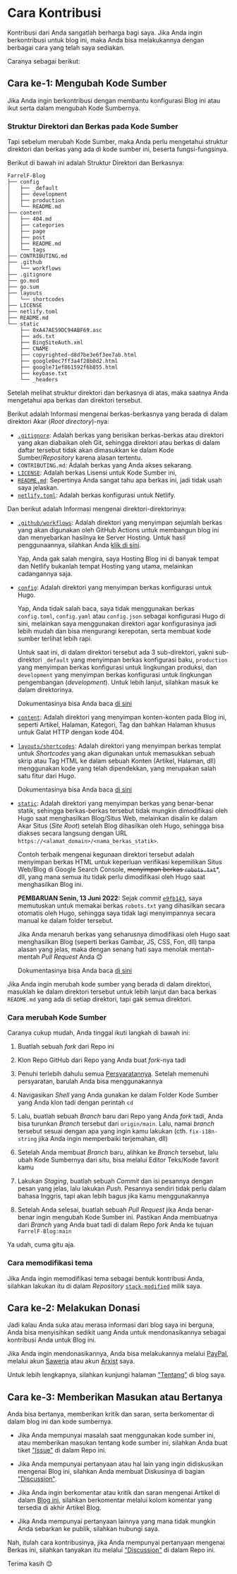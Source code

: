 # Cara Kontribusi
Kontribusi dari Anda sangatlah berharga bagi saya. Jika Anda ingin berkontribusi untuk blog ini, maka Anda bisa melakukannya dengan berbagai cara yang telah saya sediakan.

Caranya sebagai berikut:

## Cara ke-1: Mengubah Kode Sumber
Jika Anda ingin berkontribusi dengan membantu konfigurasi Blog ini atau ikut serta dalam mengubah Kode Sumbernya.

### Struktur Direktori dan Berkas pada Kode Sumber
Tapi sebelum merubah Kode Sumber, maka Anda perlu mengetahui struktur direktori dan berkas yang ada di kode sumber ini, beserta fungsi-fungsinya.

Berikut di bawah ini adalah Struktur Direktori dan Berkasnya:

```plain
FarrelF-Blog
├── config
│   ├── _default
│   ├── development
│   ├── production
│   └── README.md
├── content
│   ├── 404.md
│   ├── categories
│   ├── page
│   ├── post
│   ├── README.md
│   └── tags
├── CONTRIBUTING.md
├── .github
│   └── workflows
├── .gitignore
├── go.mod
├── go.sum
├── layouts
│   └── shortcodes
├── LICENSE
├── netlify.toml
├── README.md
└── static
    ├── 0xA47AE59DC94ABF69.asc
    ├── ads.txt
    ├── BingSiteAuth.xml
    ├── CNAME
    ├── copyrighted-d8d7be3e6f3ee7ab.html
    ├── google0ec7ff3a4f28b0d2.html
    ├── google71ef861592f6b855.html
    ├── keybase.txt
    └── _headers
```

Setelah melihat struktur direktori dan berkasnya di atas, maka saatnya Anda mengetahui apa berkas dan direktori tersebut.

Berikut adalah Informasi mengenai berkas-berkasnya yang berada di dalam direktori Akar (_Root directory_)-nya:
- [`.gitignore`](.gitignore): Adalah berkas yang berisikan berkas-berkas atau direktori yang akan diabaikan oleh Git, sehingga direktori atau berkas di dalam daftar tersebut tidak akan dimasukkan ke dalam Kode Sumber/_Repository_ karena alasan tertentu.
- `CONTRIBUTING.md`: Adalah berkas yang Anda akses sekarang.
- [`LICENSE`](LICENSE): Adalah berkas Lisensi untuk Kode Sumber ini,
- [`README.md`](README.md): Sepertinya Anda sangat tahu apa berkas ini, jadi tidak usah saya jelaskan.
- [`netlify.toml`](netlify.toml): Adalah berkas konfigurasi untuk Netlify.

Dan berikut adalah Informasi mengenai direktori-direktorinya:
- [`.github/workflows`](.github/workflows): Adalah direktori yang menyimpan sejumlah berkas yang akan digunakan oleh GitHub Actions untuk membangun blog ini dan menyebarkan hasilnya ke Server Hosting. Untuk hasil penggunaannya, silahkan Anda [klik di sini](https://github.com/FarrelF/Blog/actions).

    Yap, Anda gak salah mengira, saya Hosting Blog ini di banyak tempat dan Netlify bukanlah tempat Hosting yang utama, melainkan cadangannya saja.

- [`config`](config): Adalah direktori yang menyimpan berkas konfigurasi untuk Hugo.

    Yap, Anda tidak salah baca, saya tidak menggunakan berkas `config.toml`, `config.yaml` atau `config.json` sebagai konfigurasi Hugo di sini, melainkan saya menggunakan direktori agar konfigurasinya jadi lebih mudah dan bisa mengurangi kerepotan, serta membuat kode sumber terlihat lebih rapi.

    Untuk saat ini, di dalam direktori tersebut ada 3 sub-direktori, yakni sub-direktori `_default` yang menyimpan berkas konfigurasi baku, `production` yang menyimpan berkas konfigurasi untuk lingkungan produksi, dan `development` yang menyimpan berkas konfigurasi untuk lingkungan pengembangan (_development_). Untuk lebih lanjut, silahkan masuk ke dalam direktorinya.

    Dokumentasinya bisa Anda baca [di sini](https://gohugo.io/getting-started/configuration/#configuration-directory)

- [`content`](content): Adalah direktori yang menyimpan konten-konten pada Blog ini, seperti Artikel, Halaman, Kategori, Tag dan bahkan Halaman khusus untuk Galat HTTP dengan kode 404.
- [`layouts/shortcodes`](layouts/shortcodes): Adalah direktori yang menyimpan berkas templat untuk _Shortcodes_ yang akan digunakan untuk memasukkan sebuah skrip atau Tag HTML ke dalam sebuah Konten (Artikel, Halaman, dll) menggunakan kode yang telah dipendekkan, yang merupakan salah satu fitur dari Hugo.

    Dokumentasinya bisa Anda baca [di sini](https://gohugo.io/templates/shortcode-templates/)

- [`static`](static): Adalah direktori yang menyimpan berkas yang benar-benar statik, sehingga berkas-berkas tersebut tidak mungkin dimodifikasi oleh Hugo saat menghasilkan Blog/Situs Web, melainkan disalin ke dalam Akar Situs (_Site Root_) setelah Blog dihasilkan oleh Hugo, sehingga bisa diakses secara langsung dengan URL `https://<alamat_domain>/<nama_berkas_statik>`.

    Contoh terbaik mengenai kegunaan direktori tersebut adalah menyimpan berkas HTML untuk keperluan verifikasi kepemilikan Situs Web/Blog di Google Search Console, ~~menyimpan berkas `robots.txt`~~*, dll, yang mana semua itu tidak perlu dimodifikasi oleh Hugo saat menghasilkan Blog ini.

    **PEMBARUAN Senin, 13 Juni 2022:** Sejak _commit_ [`e9fb143`](https://github.com/FarrelF/Blog/commit/e9fb1439cb3f1cd88d61d014a8d035faf7929f5c), saya memutuskan untuk memakai berkas `robots.txt` yang dihasilkan secara otomatis oleh Hugo, sehingga saya tidak lagi menyimpannya secara manual ke dalam folder tersebut.

    Jika Anda menaruh berkas yang seharusnya dimodifikasi oleh Hugo saat menghasilkan Blog (seperti berkas Gambar, JS, CSS, Fon, dll) tanpa alasan yang jelas, maka dengan senang hati saya menolak mentah-mentah _Pull Request_ Anda 😊

    Dokumentasinya bisa Anda baca [di sini](https://gohugo.io/content-management/static-files/)

Jika Anda ingin merubah kode sumber yang berada di dalam direktori, masuklah ke dalam direktori tersebut untuk lebih lanjut dan baca berkas `README.md` yang ada di setiap direktori, tapi gak semua direktori.

### Cara merubah Kode Sumber
Caranya cukup mudah, Anda tinggal ikuti langkah di bawah ini:

1. Buatlah sebuah _fork_ dari Repo ini

2. Klon Repo GitHub dari Repo yang Anda buat _fork_-nya tadi

3. Penuhi terlebih dahulu semua [Persyaratannya](https://github.com/FarrelF/Blog#persyaratan). Setelah memenuhi persyaratan, barulah Anda bisa menggunakannya

4. Navigasikan _Shell_ yang Anda gunakan ke dalam Folder Kode Sumber yang Anda klon tadi dengan perintah `cd`

5. Lalu, buatlah sebuah _Branch_ baru dari Repo yang Anda _fork_ tadi, Anda bisa turunkan _Branch_ tersebut dari `origin/main`. Lalu, namai _branch_ tersebut sesuai dengan apa yang ingin kamu lakukan (cth. `fix-i18n-string` jika Anda ingin memperbaiki terjemahan, dll)

6. Setelah Anda membuat _Branch_ baru, alihkan ke _Branch_ tersebut, lalu ubah Kode Sumbernya dari situ, bisa melalui Editor Teks/Kode favorit kamu

7. Lakukan _Staging_, buatlah sebuah _Commit_ dan isi pesannya dengan pesan yang jelas, lalu lakukan _Push_. Pesannya sendiri tidak perlu dalam bahasa Inggris, tapi akan lebih bagus jika kamu menggunakannya

8. Setelah Anda selesai, buatlah sebuah _Pull Request_ jika Anda benar-benar ingin mengubah Kode Sumber ini. Pastikan Anda membuatnya dari _Branch_ yang Anda buat tadi di dalam Repo _fork_ Anda ke tujuan `FarrelF-Blog:main`

Ya udah, cuma gitu aja.

### Cara memodifikasi tema
Jika Anda ingin memodifikasi tema sebagai bentuk kontribusi Anda, silahkan lakukan itu di dalam _Repository_ [`stack-modified`](https://github.com/FarrelF/stack-modified) milik saya.

## Cara ke-2: Melakukan Donasi
Jadi kalau Anda suka atau merasa informasi dari blog saya ini berguna, Anda bisa menyisihkan sedikit uang Anda untuk mendonasikannya sebagai kontribusi Anda untuk Blog ini. 

Jika Anda ingin mendonasikannya, Anda bisa melakukannya melalui [PayPal](https://paypal.me/FarrelF), melalui akun [Saweria](https://saweria.co/FarrelFranqois) atau akun [Arxist](https://arxist.id/tip/farrelf) saya.

Untuk lebih lengkapnya, silahkan kunjungi halaman ["Tentang"](https://farrel.franqois.id/tentang/) di blog saya.

## Cara ke-3: Memberikan Masukan atau Bertanya
Anda bisa bertanya, memberikan kritik dan saran, serta berkomentar di dalam blog ini dan kode sumbernya.

- Jika Anda mempunyai masalah saat menggunakan kode sumber ini, atau memberikan masukan tentang kode sumber ini, silahkan Anda buat tiket ["Issue"](https://github.com/FarrelF/Blog/issues) di dalam Repo ini.

- Jika Anda mempunyai pertanyaan atau hal lain yang ingin didiskusikan mengenai Blog ini, silahkan Anda membuat Diskusinya di bagian ["Discussion"](https://github.com/FarrelF/Blog/discussions).

- Jika Anda ingin berkomentar atau kritik dan saran mengenai Artikel di dalam [Blog ini](https://farrel.franqois.id), silahkan berkomentar melalui kolom komentar yang tersedia di akhir Artikel Blog.

- Jika Anda mempunyai pertanyaan lainnya yang mana tidak mungkin Anda sebarkan ke publik, silahkan hubungi saya.

Nah, itulah cara kontribusinya, jika Anda mempunyai pertanyaan mengenai Berkas ini, silahkan tanyakan itu melalui ["Discussion"](https://github.com/FarrelF/Blog/discussions) di dalam Repo ini.

Terima kasih 😊